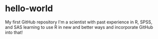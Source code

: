 # hello-world
My first GitHub repository
I'm a scientist with past experience in R, SPSS, and SAS learning to use R in new and better ways and incorporate GitHub into that!
